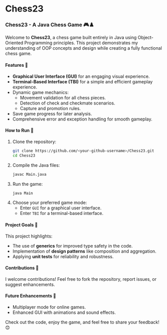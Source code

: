 # Chess23
### Chess23 - A Java Chess Game 🎮♟️

Welcome to **Chess23**, a chess game built entirely in Java using Object-Oriented Programming principles. This project demonstrates my understanding of OOP concepts and design while creating a fully functional chess game.

#### Features 🌟
- **Graphical User Interface (GUI)** for an engaging visual experience.
- **Terminal-Based Interface (TBI)** for a simple and efficient gameplay experience.
- Dynamic game mechanics:
  - Movement validation for all chess pieces.
  - Detection of check and checkmate scenarios.
  - Capture and promotion rules.
- Save game progress for later analysis.
- Comprehensive error and exception handling for smooth gameplay.

#### How to Run 🚀
1. Clone the repository:
   ```bash
   git clone https://github.com/<your-github-username>/Chess23.git
   cd Chess23
   ```
2. Compile the Java files:
   ```bash
   javac Main.java
   ```
3. Run the game:
   ```bash
   java Main
   ```
4. Choose your preferred game mode:
   - Enter `GUI` for a graphical user interface.
   - Enter `TBI` for a terminal-based interface.

#### Project Goals 🎯
This project highlights:
- The use of **generics** for improved type safety in the code.
- Implementation of **design patterns** like composition and aggregation.
- Applying **unit tests** for reliability and robustness.

#### Contributions 🤝
I welcome contributions! Feel free to fork the repository, report issues, or suggest enhancements.

#### Future Enhancements 🚀
- Multiplayer mode for online games.
- Enhanced GUI with animations and sound effects.

Check out the code, enjoy the game, and feel free to share your feedback! 😊
